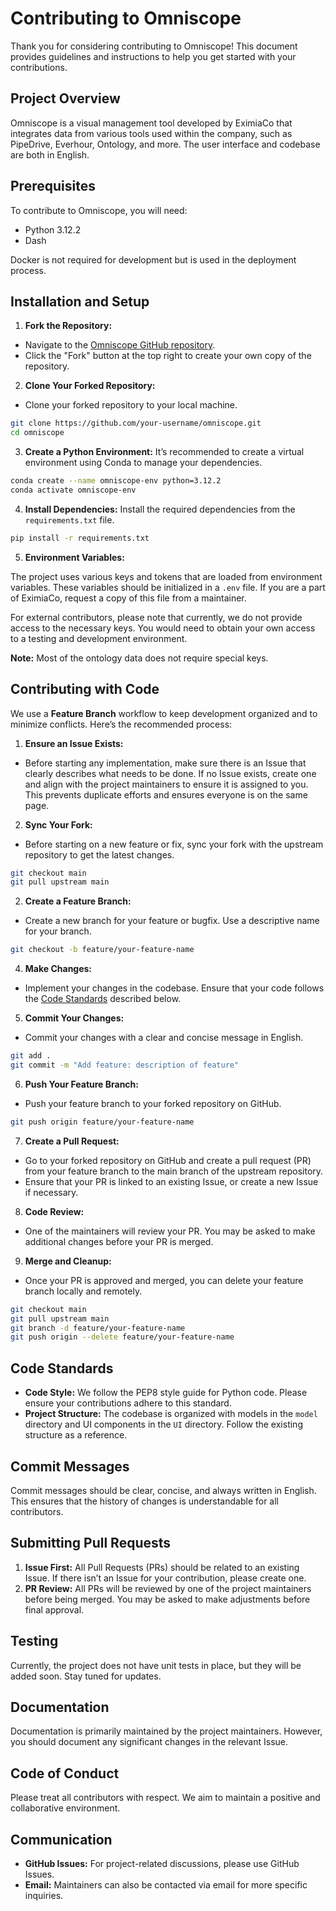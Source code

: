 
# Contributing to Omniscope

Thank you for considering contributing to Omniscope! This document provides guidelines and instructions to help you get started with your contributions.

## Project Overview

Omniscope is a visual management tool developed by EximiaCo that integrates data from various tools used within the company, such as PipeDrive, Everhour, Ontology, and more. The user interface and codebase are both in English.

## Prerequisites

To contribute to Omniscope, you will need:

- Python 3.12.2
- Dash

Docker is not required for development but is used in the deployment process.

## Installation and Setup

1. **Fork the Repository:**
- Navigate to the [Omniscope GitHub repository](https://github.com/your-repo/omniscope).
- Click the "Fork" button at the top right to create your own copy of the repository.

2. **Clone Your Forked Repository:**
- Clone your forked repository to your local machine.

```bash
git clone https://github.com/your-username/omniscope.git
cd omniscope
```

3. **Create a Python Environment:**
It’s recommended to create a virtual environment using Conda to manage your dependencies.

```bash
conda create --name omniscope-env python=3.12.2
conda activate omniscope-env
```

4. **Install Dependencies:**
Install the required dependencies from the `requirements.txt` file.

```bash
pip install -r requirements.txt
```

5. **Environment Variables:**

The project uses various keys and tokens that are loaded from environment variables. These variables should be initialized in a `.env` file. If you are a part of EximiaCo, request a copy of this file from a maintainer.

For external contributors, please note that currently, we do not provide access to the necessary keys. You would need to obtain your own access to a testing and development environment.

**Note:** Most of the ontology data does not require special keys.

## Contributing with Code

We use a **Feature Branch** workflow to keep development organized and to minimize conflicts. Here’s the recommended process:

1. **Ensure an Issue Exists:**
- Before starting any implementation, make sure there is an Issue that clearly describes what needs to be done. If no Issue exists, create one and align with the project maintainers to ensure it is assigned to you. This prevents duplicate efforts and ensures everyone is on the same page.


2. **Sync Your Fork:**
- Before starting on a new feature or fix, sync your fork with the upstream repository to get the latest changes.

```bash
git checkout main
git pull upstream main
```

2. **Create a Feature Branch:**
- Create a new branch for your feature or bugfix. Use a descriptive name for your branch.

```bash
git checkout -b feature/your-feature-name
```

4. **Make Changes:**
- Implement your changes in the codebase. Ensure that your code follows the [Code Standards](#code-standards) described below.

5. **Commit Your Changes:**
- Commit your changes with a clear and concise message in English.

```bash
git add .
git commit -m "Add feature: description of feature"
```

6. **Push Your Feature Branch:**
- Push your feature branch to your forked repository on GitHub.

```bash
git push origin feature/your-feature-name
```

7. **Create a Pull Request:**
- Go to your forked repository on GitHub and create a pull request (PR) from your feature branch to the main branch of the upstream repository.
- Ensure that your PR is linked to an existing Issue, or create a new Issue if necessary.

8. **Code Review:**
- One of the maintainers will review your PR. You may be asked to make additional changes before your PR is merged.

9. **Merge and Cleanup:**
- Once your PR is approved and merged, you can delete your feature branch locally and remotely.

```bash
git checkout main
git pull upstream main
git branch -d feature/your-feature-name
git push origin --delete feature/your-feature-name
```

## Code Standards

- **Code Style:** We follow the PEP8 style guide for Python code. Please ensure your contributions adhere to this standard.
- **Project Structure:** The codebase is organized with models in the `model` directory and UI components in the `UI` directory. Follow the existing structure as a reference.

## Commit Messages

Commit messages should be clear, concise, and always written in English. This ensures that the history of changes is understandable for all contributors.

## Submitting Pull Requests

1. **Issue First:** All Pull Requests (PRs) should be related to an existing Issue. If there isn’t an Issue for your contribution, please create one.
2. **PR Review:** All PRs will be reviewed by one of the project maintainers before being merged. You may be asked to make adjustments before final approval.

## Testing

Currently, the project does not have unit tests in place, but they will be added soon. Stay tuned for updates.

## Documentation

Documentation is primarily maintained by the project maintainers. However, you should document any significant changes in the relevant Issue.

## Code of Conduct

Please treat all contributors with respect. We aim to maintain a positive and collaborative environment.

## Communication

- **GitHub Issues:** For project-related discussions, please use GitHub Issues.
- **Email:** Maintainers can also be contacted via email for more specific inquiries.
